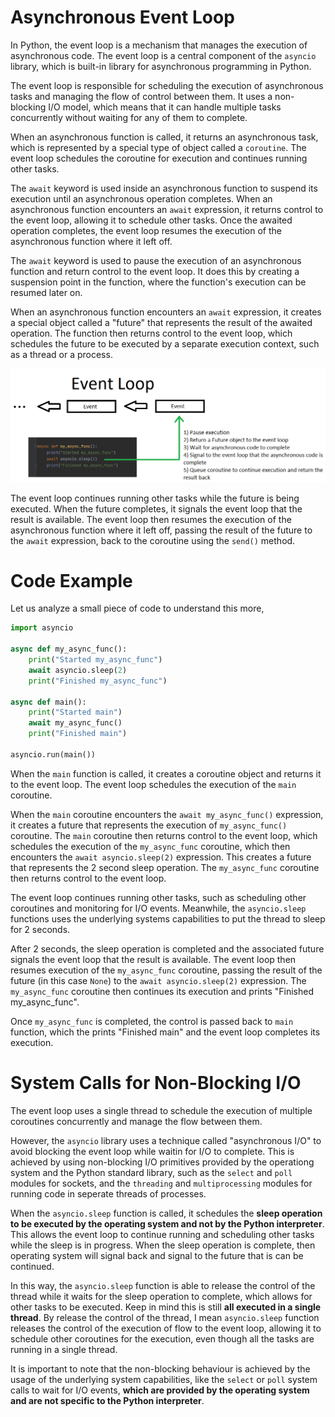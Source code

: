 # Asynchronous Event Loop

In Python, the event loop is a mechanism that manages the execution of asynchronous code. The event loop is a central component of the `asyncio` library, which is built-in library for asynchronous programming in Python.

The event loop is responsible for scheduling the execution of asynchronous tasks and managing the flow of control between them. It uses a non-blocking I/O model, which means that it can handle multiple tasks concurrently without waiting for any of them to complete.

When an asynchronous function is called, it returns an asynchronous task, which is represented by a special type of object called a `coroutine`. The event loop schedules the coroutine for execution and continues running other tasks.

The `await` keyword is used inside an asynchronous function to suspend its execution until an asynchronous operation completes. When an asynchronous function encounters an `await` expression, it returns control to the event loop, allowing it to schedule other tasks. Once the awaited operation completes, the event loop resumes the execution of the asynchronous function where it left off.

The `await` keyword is used to pause the execution of an asynchronous function and return control to the event loop. It does this by creating a suspension point in the function, where the function's execution can be resumed later on.

When an asynchronous function encounters an `await` expression, it creates a special object called a "future" that represents the result of the awaited operation. The function then returns control to the event loop, which schedules the future to be executed by a separate execution context, such as a thread or a process.

![](../images/event_loop.png)

The event loop continues running other tasks while the future is being executed. When the future completes, it signals the event loop that the result is available. The event loop then resumes the execution of the asynchronous function where it left off, passing the result of the future to the `await` expression, back to the coroutine using the `send()` method.

# Code Example

Let us analyze a small piece of code to understand this more,

```Python
import asyncio

async def my_async_func():
    print("Started my_async_func")
    await asyncio.sleep(2)
    print("Finished my_async_func")

async def main():
    print("Started main")
    await my_async_func()
    print("Finished main")

asyncio.run(main())

```

When the `main` function is called, it creates a coroutine object and returns it to the event loop. The event loop schedules the execution of the `main` coroutine.

When the `main` coroutine encounters the `await my_async_func()` expression, it creates a future that represents the execution of `my_async_func()` coroutine. The `main` coroutine then returns control to the event loop, which schedules the execution of the `my_async_func` coroutine, which then encounters the `await asyncio.sleep(2)` expression. This creates a future that represents the 2 second sleep operation. The `my_async_func` coroutine then returns control to the event loop.

The event loop continues running other tasks, such as scheduling other coroutines and monitoring for I/O events. Meanwhile, the `asyncio.sleep` functions uses the underlying systems capabilities to put the thread to sleep for 2 seconds.

After 2 seconds, the sleep operation is completed and the associated future signals the event loop that the result is available. The event loop then resumes execution of the `my_async_func` coroutine, passing the result of the future (in this case `None`) to the `await asyncio.sleep(2)` expression. The `my_async_func` coroutine then continues its execution and prints "Finished my_async_func".

Once `my_async_func` is completed, the control is passed back to `main` function, which the prints "Finished main" and the event loop completes its execution.

# System Calls for Non-Blocking I/O

The event loop uses a single thread to schedule the execution of multiple coroutines concurrently and manage the flow between them.

However, the `asyncio` library uses a technique called "asynchronous I/O" to avoid blocking the event loop while waitin for I/O to complete. This is achieved by using non-blocking I/O primitives provided by the operationg system and the Python standard library, such as the `select` and `poll` modules for sockets, and the `threading` and `multiprocessing` modules for running code in seperate threads of processes.

When the `asyncio.sleep` function is called, it schedules the **sleep operation to be executed by the operating system and not by the Python interpreter**. This allows the event loop to continue running and scheduling other tasks while the sleep is in progress. When the sleep operation is complete, then operating system will signal back and signal to the future that is can be continued.

In this way, the `asyncio.sleep` function is able to release the control of the thread while it waits for the sleep operation to complete, which allows for other tasks to be executed. Keep in mind this is still **all executed in a single thread**. By release the control of the thread, I mean `asyncio.sleep` function releases the control of the execution of flow to the event loop, allowing it to schedule other coroutines for the execution, even though all the tasks are running in a single thread.

It is important to note that the non-blocking behaviour is achieved by the usage of the underlying system capabilities, like the `select` or `poll` system calls to wait for I/O events, **which are provided by the operating system and are not specific to the Python interpreter**.


